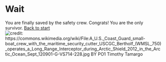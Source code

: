 # Wait
You are finally saved by the safety crew. Congrats! You are the only survivor.
[Back to start](../plane.md)
![credit: https://commons.wikimedia.org/wiki/File:A_U.S._Coast_Guard_small-boat_crew_with_the_maritime_security_cutter_USCGC_Bertholf_(WMSL_750)_operates_a_Long_Range_Interceptor_during_Arctic_Shield_2012_in_the_Arctic_Ocean_Sept_120901-G-VS714-228.jpg BY PO1 Timothy Tamargo
](wait.PNG)